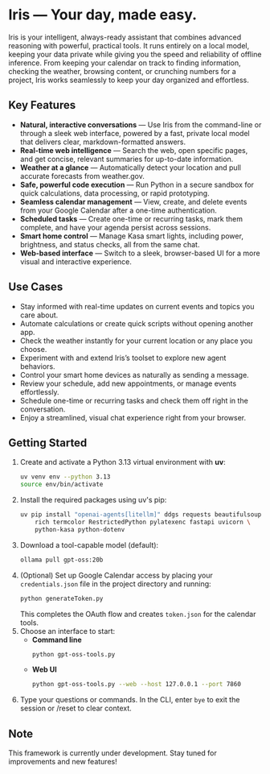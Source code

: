# Iris &mdash; Your day, made easy.

Iris is your intelligent, always-ready assistant that combines advanced reasoning with powerful, practical tools. It runs entirely on a local model, keeping your data private while giving you the speed and reliability of offline inference. From keeping your calendar on track to finding information, checking the weather, browsing content, or crunching numbers for a project, Iris works seamlessly to keep your day organized and effortless.

## **Key Features**  

- **Natural, interactive conversations** — Use Iris from the command-line or through a sleek web interface, powered by a fast, private local model that delivers clear, markdown-formatted answers.  
- **Real-time web intelligence** — Search the web, open specific pages, and get concise, relevant summaries for up-to-date information.  
- **Weather at a glance** — Automatically detect your location and pull accurate forecasts from weather.gov.  
- **Safe, powerful code execution** — Run Python in a secure sandbox for quick calculations, data processing, or rapid prototyping.
- **Seamless calendar management** — View, create, and delete events from your Google Calendar after a one-time authentication.
- **Scheduled tasks** — Create one-time or recurring tasks, mark them complete, and have your agenda persist across sessions.
- **Smart home control** — Manage Kasa smart lights, including power, brightness, and status checks, all from the same chat.
- **Web-based interface** — Switch to a sleek, browser-based UI for a more visual and interactive experience.

## **Use Cases**  

- Stay informed with real-time updates on current events and topics you care about.  
- Automate calculations or create quick scripts without opening another app.  
- Check the weather instantly for your current location or any place you choose.  
- Experiment with and extend Iris’s toolset to explore new agent behaviors.  
- Control your smart home devices as naturally as sending a message.
- Review your schedule, add new appointments, or manage events effortlessly.
- Schedule one-time or recurring tasks and check them off right in the conversation.
- Enjoy a streamlined, visual chat experience right from your browser.

## Getting Started

1. Create and activate a Python 3.13 virtual environment with **uv**:
   ```bash
   uv venv env --python 3.13
   source env/bin/activate
   ```
2. Install the required packages using uv's pip:
   ```bash
   uv pip install "openai-agents[litellm]" ddgs requests beautifulsoup4 \
       rich termcolor RestrictedPython pylatexenc fastapi uvicorn \
       python-kasa python-dotenv
   ```
3. Download a tool-capable model (default):
   ```bash
   ollama pull gpt-oss:20b
   ```
4. (Optional) Set up Google Calendar access by placing your `credentials.json` file in the project directory and running:
   ```bash
   python generateToken.py
   ```
   This completes the OAuth flow and creates `token.json` for the calendar tools.
5. Choose an interface to start:
   - **Command line**
     ```bash
     python gpt-oss-tools.py
     ```
   - **Web UI**
     ```bash
     python gpt-oss-tools.py --web --host 127.0.0.1 --port 7860
     ```
6. Type your questions or commands. In the CLI, enter `bye` to exit the session or /reset to clear context.

## Note

This framework is currently under development. Stay tuned for improvements and new features!


